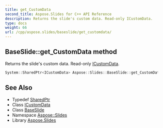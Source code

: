 ```yaml
---
title: get_CustomData
second_title: Aspose.Slides for C++ API Reference
description: Returns the slide's custom data. Read-only ICustomData.
type: docs
weight: 66
url: /cpp/aspose.slides/baseslide/get_customdata/
---
```

## BaseSlide::get_CustomData method


Returns the slide's custom data. Read-only [ICustomData](../../icustomdata/).

```cpp
System::SharedPtr<ICustomData> Aspose::Slides::BaseSlide::get_CustomData() override
```

## See Also

* Typedef [SharedPtr](../../../system/sharedptr/)
* Class [ICustomData](../../icustomdata/)
* Class [BaseSlide](../)
* Namespace [Aspose::Slides](../../)
* Library [Aspose.Slides](../../../)
